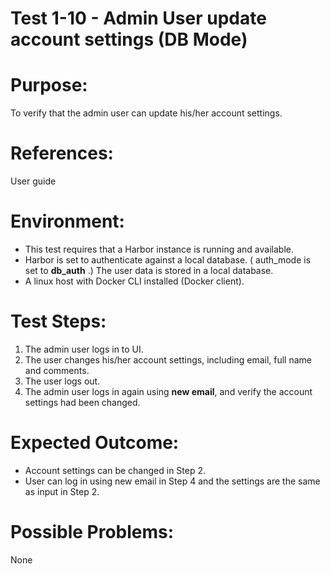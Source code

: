 Test 1-10 - Admin User update account settings (DB Mode)
=======

# Purpose:

To verify that the admin user can update his/her account settings.

# References:
User guide

# Environment:
* This test requires that a Harbor instance is running and available.
* Harbor is set to authenticate against a local database. ( auth_mode is set to **db_auth** .) The user data is stored in a local database.
* A linux host with Docker CLI installed (Docker client).

# Test Steps:

1. The admin user logs in to UI.
2. The user changes his/her account settings, including email, full name and comments.
3. The user logs out.
4. The admin user logs in again using **new email**, and verify the account settings had been changed.

# Expected Outcome:
* Account settings can be changed in Step 2.
* User can log in using new email in Step 4 and the settings are the same as input in Step 2.

# Possible Problems:
None
